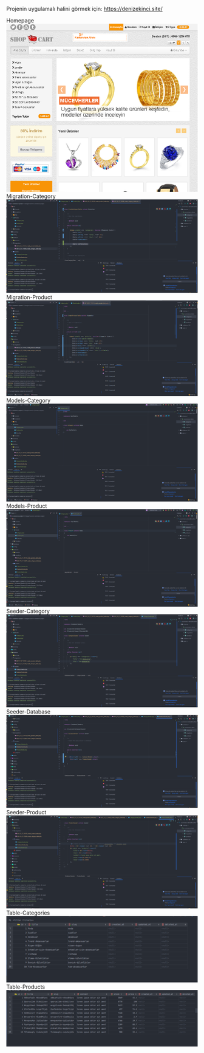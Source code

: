 Projenin uygulamalı halini görmek için:
https://denizekinci.site/

Homepage
![Homepage](https://github.com/denizekinci/e-commerce-project/blob/master/public/Screenshots/homepage.PNG?raw=true)
Migration-Category
![Migration-Category](https://github.com/denizekinci/e-commerce-project/blob/master/public/Screenshots/Models-Migrations-Seeders/migration-category.PNG?raw=true)
Migration-Product
![Migration-Product](https://github.com/denizekinci/e-commerce-project/blob/master/public/Screenshots/Models-Migrations-Seeders/migration-product.PNG?raw=true)
Models-Category
![Models-Category](https://github.com/denizekinci/e-commerce-project/blob/master/public/Screenshots/Models-Migrations-Seeders/models-category.PNG?raw=true)
Models-Product
![Models-Product](https://github.com/denizekinci/e-commerce-project/blob/master/public/Screenshots/Models-Migrations-Seeders/models-product.PNG?raw=true)
Seeder-Category
![Seeder-Category](https://github.com/denizekinci/e-commerce-project/blob/master/public/Screenshots/Models-Migrations-Seeders/seeder-category.PNG?raw=true)
Seeder-Database
![Seeder-Database](https://github.com/denizekinci/e-commerce-project/blob/master/public/Screenshots/Models-Migrations-Seeders/seeder-database.PNG?raw=true)
Seeder-Product
![Seeder-Product](https://github.com/denizekinci/e-commerce-project/blob/master/public/Screenshots/Models-Migrations-Seeders/seeder-product.PNG?raw=true)
Table-Categories
![Table-Categories](https://github.com/denizekinci/e-commerce-project/blob/master/public/Screenshots/Models-Migrations-Seeders/table-categories.PNG?raw=true)
Table-Products
![Table-Products](https://github.com/denizekinci/e-commerce-project/blob/master/public/Screenshots/Models-Migrations-Seeders/table-products.PNG?raw=true)
